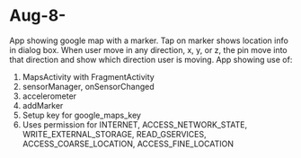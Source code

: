 # Aug-8-

App showing google map with a marker. Tap on marker shows location info in dialog box. When user move in any direction, x, y, or z, the pin move into that direction and show which direction user is moving. App showing use of:

1. MapsActivity with FragmentActivity
2. sensorManager, onSensorChanged
3. accelerometer
4. addMarker
5. Setup key for google_maps_key
6. Uses permission for INTERNET, ACCESS_NETWORK_STATE, WRITE_EXTERNAL_STORAGE, READ_GSERVICES, ACCESS_COARSE_LOCATION, ACCESS_FINE_LOCATION
 

